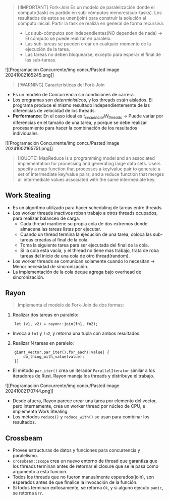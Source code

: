 
> [!IMPORTANT] Fork-Join
> Es un modelo de paralelización donde el cómputo(task) es partido en sub-cómputos menores(sub-tasks). Los resultados de estos se unen(join) para construir la solución al cómputo inicial.
> Partir la task se realiza en general de forma recursiva:
> - Los sub-cómputos son independientes(NO dependen de nada) -> El cómputo se puede realizar en paralelo. 
> - Las sub-tareas se pueden crear en cualquier momento de la ejecución de la tarea.
> - Las tareas no deben bloquearse, excepto para esperar el final de las sub-tareas.

![[Programación Concurrente/img concu/Pasted image 20241002165245.png]]


> [!WARNING] Caracteristicas del Fork-Join
- Es un modelo de Concurrencia sin condiciones de carrera.
- Los programas son *determinísticos*, y los threads están aislados. El programa produce el mismo resultado independientemente de las diferencias de velocidad de los threads.
- **Performance**: En el caso ideal es $t_{secuencial}/N_{threads}$ -> Puede variar por diferencias en el tamaño de una tarea, y porque se debe realizar procesamiento para hacer la combinación de los resultados individuales.


![[Programación Concurrente/img concu/Pasted image 20241002165751.png]]



> [!QUOTE] MapReduce
> Is a programming model and an associated implementation for processing and generating large data sets. Users specify a map function that processes a key/value pair to generate a set of intermediate key/value pairs, and a reduce function that merges all intermediate values associated with the same intermediate key.

## Work Stealing
- Es un algoritmo utilizado para hacer scheduling de tareas entre threads.
- Los worker threads inactivos roban trabajo a otros threads ocupados, para realizar balanceo de carga.
	- Cada thread mantiene su propia cola de dos extremos donde almacena las tareas listas por ejecutar.
	- Cuando un thread termina la ejecución de una tarea, coloca las sub-tareas creadas al final de la cola.
	- Toma la siguiente tarea para ser ejecutada del final de la cola.
	- Si la cola esta vacía, y el thread no tiene mas trabajo, trata de roba tareas del inicio de una cola de otro thread(random).
- Los worker threads se comunican solamente cuando lo necesitan -> Menor necesidad de sincronización.
- La implementación de la cola deque agrega bajo overhead de sincronización.

## Rayon
> Implementa el modelo de Fork-Join de dos formas:
1. Realizar dos tareas en paralelo:
``` 
	let (v1, v2) = rayon::join(fn1, fn2);
```

- Invoca a `fn1` y `fn2`, y retorna una tupla con ambos resultados.

2. Realizar N tareas en paralelo:

```
	giant_vector.par_iter().for_each(|value| {
		do_thing_with_value(value);
	})
```

- El método `par_iter()` crea un iterador `ParallelIterator` similar a los iteradores de Rust. Rayon maneja los threads y distribuye el trabajo.

![[Programación Concurrente/img concu/Pasted image 20241002170744.png]]


- Desde afuera, Rayon parece crear una tarea por elemento del vector, pero internamente, crea un worker thread por núcleo de CPU, e implementa Work Stealing.
- Los métodos `reduce()` y `reduce_with()` se usan para combinar los resultados.


## Crossbeam
- Provee estructuras de datos y funciones para concurrencia y paralelismo.
- `crossbeam::scope` crea un nuevo entorno de thread que garantiza que los threads terminan antes de retornar el closure que se le pasa como argumento a esta funcion.
- Todos los threads que no fueron manualmente esperados(join), son esperados antes de que finalice la invocación de la función.
- Si todos terminan exitosamente, se retorna `Ok`, y si alguno ejecuto `panic`, se retorna `Err`.